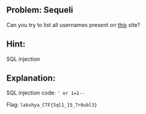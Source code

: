 ## Problem: Sequeli

Can you try to list all usernames present on <a href="https://lakshya-challenge-1.herokuapp.com/" target="_BLANK">this</a> site?


## Hint: 
SQL injection


## Explanation:

SQL injection code: `' or 1=1--`

Flag: `lakshya_CTF{5ql1_15_7r0ubl3}`

